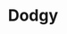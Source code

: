 ---
title: "Dodgy"
summary: "UK indie-pop band, formed in 1990 in Hounslow. After Nigel left to record solo and pursue other interests in 2002, the band carried on with a new singer and additional guitarist. Dodgy \"Mk. II\" were short-lived and the band split up soon after, with Andy and Matt pursuing other interests and joining other bands and \"supergroups\". In 2009 the original lineup got back together for a week-long run of gigs at the Barfly in Camden and toured their comeback album in the winter of 2011 and throughout 2012, including a tour of the highlands and islands of Scotland."
image: "dodgy.jpg"
---